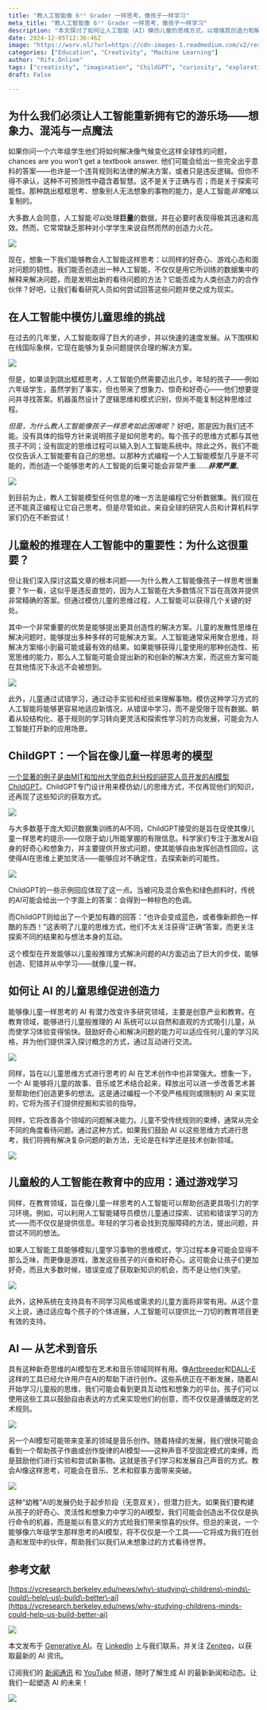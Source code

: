 ```yaml
---
title: "教人工智能像 6ᵗʰ Grader 一样思考，像孩子一样学习"
meta_title: "教人工智能像 6ᵗʰ Grader 一样思考，像孩子一样学习"
description: "本文探讨了如何让人工智能（AI）模仿儿童的思维方式，以增强其创造力和解决问题的能力。尽管AI在数据处理上表现出色，但缺乏儿童的想象力和灵活性。研究人员正在开发如ChildGPT等模型，旨在激发AI的好奇心和探索能力。通过模仿儿童的学习方式，AI有潜力在教育和创意产业中带来变革，提供更具吸引力和互动性的学习体验。"
date: 2024-12-05T12:36:46Z
image: "https://wsrv.nl/?url=https://cdn-images-1.readmedium.com/v2/resize:fit:800/1*tO5rZQ799RBEWsKhLbKzuA.png"
categories: ["Education", "Creativity", "Machine Learning"]
author: "Rifx.Online"
tags: ["creativity", "imagination", "ChildGPT", "curiosity", "exploration"]
draft: False

---
```




## 为什么我们必须让人工智能重新拥有它的游乐场——想象力、混沌与一点魔法

如果你问一个六年级学生他们将如何解决像气候变化这样全球性的问题， chances are you won’t get a textbook answer. 他们可能会给出一些完全出乎意料的答案——也许是一个违背规则和法律的解决方案，或者只是违反逻辑。但你不得不承认，这种不可预测性中蕴含着智慧。这不是关于正确与否；而是关于探索可能性。那种跳出框框思考、想象别人无法想象的事物的能力，是人工智能*非常*难以复制的。



大多数人会同意，人工智能*可以*处理**巨量**的数据，并在必要时表现得极其迅速和高效。然而，它常常缺乏那种对小学学生来说自然而然的创造力火花。

![](https://wsrv.nl/?url=https://cdn-images-1.readmedium.com/v2/resize:fit:800/0*QjNsSoThZFMQRFKQ)

现在，想象一下我们能够教会人工智能这样思考：以同样的好奇心、游戏心态和面对问题的韧性。我们能否创造出一种人工智能，不仅仅是用它所训练的数据集中的解释来解决问题，而是发明出新的看待问题的方法？它能否成为人类创造力的合作伙伴？好吧，让我们看看研究人员如何尝试回答这些问题并使之成为现实。

## 在人工智能中模仿儿童思维的挑战

在过去的几年里，人工智能取得了巨大的进步，并以快速的速度发展。从下围棋和在线国际象棋，它现在能够为复杂问题提供合理的解决方案。

![](https://wsrv.nl/?url=https://cdn-images-1.readmedium.com/v2/resize:fit:800/0*epw_FLP-3PkSrPAN.jpg)

但是，如果谈到跳出框框思考，人工智能仍然需要迈出几步。年轻的孩子——例如六年级学生，虽然学到了事实，但也带来了想象力、惊奇和好奇心——他们想要提问并寻找答案。机器虽然设计了逻辑思维和模式识别，但尚不能复制这种思维过程。

*但是，为什么教人工智能像孩子一样思考如此困难呢？* 好吧，那是因为我们还不能。没有具体的指导方针来说明孩子是如何思考的。每个孩子的思维方式都与其他孩子不同；没有固定的思维过程可以输入到人工智能系统中。除此之外，我们不能仅仅告诉人工智能要有自己的思想。以那种方式编程一个人工智能模型几乎是不可能的，而创造一个能够思考的人工智能的后果可能会非常严重……***非常严重***。

![](https://wsrv.nl/?url=https://cdn-images-1.readmedium.com/v2/resize:fit:800/0*2tUc8ABa-oof0F-v)

到目前为止，教人工智能模型任何信息的唯一方法是编程它分析数据集。我们现在还不能真正编程让它自己思考。但是尽管如此，来自全球的研究人员和计算机科学家们仍在不断尝试！

## 儿童般的推理在人工智能中的重要性：为什么这很重要？

但让我们深入探讨这篇文章的根本问题——为什么教人工智能像孩子一样思考很重要？乍一看，这似乎是违反直觉的，因为人工智能在大多数情况下旨在高效并提供非常精确的答案。但通过模仿儿童的思维过程，人工智能可以获得几个关键的好处。

其中一个非常重要的优势是能够提出更具创造性的解决方案。儿童的发散性思维在解决问题时，能够提出多种多样的可能解决方案。人工智能通常采用聚合思维，将解决方案缩小到最可能或最有效的结果。如果能够获得儿童使用的那种创造性、拓宽思维的能力，那么人工智能可能会提出新的和创新的解决方案，而这些方案可能在其他情况下永远不会被想到。

![](https://wsrv.nl/?url=https://cdn-images-1.readmedium.com/v2/resize:fit:800/0*Vz6QAzphCmhByxAp)

此外，儿童通过试错学习，通过动手实验和经验来理解事物。模仿这种学习方式的人工智能将能够更容易地适应新情况，从错误中学习，而不是受限于现有数据。朝着从较结构化、基于规则的学习转向更灵活和探索性学习的方向发展，可能会为人工智能打开新的应用场景。

## ChildGPT：一个旨在像儿童一样思考的模型

[一个显著的例子是由MIT和加州大学伯克利分校的研究人员开发的AI模型ChildGPT](https://vcresearch.berkeley.edu/news/why-studying-childrens-minds-could-help-us-build-better-ai)。ChildGPT专门设计用来模仿幼儿的思维方式，不仅再现他们的知识，还再现了这些知识的获取方式。

![](https://wsrv.nl/?url=https://cdn-images-1.readmedium.com/v2/resize:fit:800/0*-wI2vZ4cKmwXbSfR)

与大多数基于庞大知识数据集训练的AI不同，ChildGPT接受的是旨在促使其像儿童一样思考的提示——仅限于幼儿所能掌握的有限信息。科学家们专注于激发AI自身的好奇心和想象力，并主要提供开放式问题，使其能够自由发挥创造性回应。这使得AI在思维上更加灵活——能够应对不确定性，去探索新的可能性。

![](https://wsrv.nl/?url=https://cdn-images-1.readmedium.com/v2/resize:fit:800/0*SAlld-7pMOud2zxl)

ChildGPT的一些示例回应体现了这一点。当被问及混合紫色和绿色颜料时，传统的AI可能会给出一个字面上的答案：会得到一种棕色的色调。

而ChildGPT则给出了一个更加有趣的回答：“也许会变成蓝色，或者像新颜色一样酷的东西！”这表明了儿童的思维方式，他们不太关注获得“正确”答案，而更关注探索不同的结果和与想法本身的互动。

这个模型在开发能够以儿童般推理方式解决问题的AI方面迈出了巨大的步伐，能够创造、犯错并从中学习——就像儿童一样。

## 如何让 AI 的儿童思维促进创造力

能够像儿童一样思考的 AI 有潜力改变许多研究领域，主要是创意产业和教育。在教育领域，能够进行儿童般推理的 AI 系统可以以自然和直观的方式吸引儿童，从而使学习体验变得愉快。鼓励好奇心和解决问题的能力可以适应任何儿童的学习风格，并为他们提供深入探讨概念的方式，通过互动进行交流。

![](https://wsrv.nl/?url=https://cdn-images-1.readmedium.com/v2/resize:fit:800/0*qmQ7Fh9-wVPeouAk)

同样，旨在以儿童思维方式进行思考的 AI 在艺术创作中也非常强大。想象一下，一个 AI 能够将儿童的故事、音乐或艺术结合起来，释放出可以进一步改善艺术甚至帮助他们创造更多的想法。这是通过编程一个不受严格规则或限制的 AI 来实现的，它将为孩子们提供挖掘和实验的指导。

同样，它将改善各个领域的问题解决能力。儿童不受传统规则的束缚，通常从完全不同的角度看待问题。通过这种方式，如果我们鼓励 AI 以这些思维方式进行思考，我们将拥有解决复杂问题的新方法，无论是在科学还是技术创新领域。

![](https://wsrv.nl/?url=https://cdn-images-1.readmedium.com/v2/resize:fit:800/0*w_gIccwMbdsIsfZ9)

## 儿童般的人工智能在教育中的应用：通过游戏学习

同样，在教育领域，旨在像儿童一样思考的人工智能可以帮助创造更具吸引力的学习环境。例如，可以利用人工智能辅导员模仿儿童通过探索、试验和错误学习的方式——而不仅仅是提供信息。年轻的学习者会找到克服障碍的方法，提出问题，并尝试不同的想法。

如果人工智能工具能够模拟儿童学习事物的思维模式，学习过程本身可能会显得不那么乏味，而更像是游戏，激发这些孩子的兴奋和好奇心。这可能会让孩子们更加好奇，而且大多数时候，错误变成了获取新知识的机会，而不是让他们失望。

![](https://wsrv.nl/?url=https://cdn-images-1.readmedium.com/v2/resize:fit:800/0*6Kn_5u5kjldL4iVg)

此外，这种系统在支持具有不同学习风格或需求的儿童方面将非常有用。从这个意义上说，通过适应每个孩子的个体进展，人工智能可以提供比一刀切的教育项目更有效的支持。

## AI — 从艺术到音乐

具有这种新奇思维的AI模型在艺术和音乐领域同样有用。像[Artbreeder](https://www.artbreeder.com/)和[DALL\-E](https://openai.com/index/dall-e-2/)这样的工具已经允许用户在AI的帮助下进行创作。这些系统正在不断发展，随着AI开始学习儿童般的思维，我们可能会看到更具互动性和想象力的平台。孩子们可以使用这些工具以鼓励自由表达的方式来实现他们的创意，而不仅仅是遵循既定的艺术规则。

![](https://wsrv.nl/?url=https://cdn-images-1.readmedium.com/v2/resize:fit:800/0*qzLv7R4DwyFZwv50)

另一个AI模型可能带来变革的领域是音乐创作。随着持续的发展，我们很快可能会看到一个帮助孩子作曲或创作旋律的AI模型——这种声音不受固定模式的束缚，而是鼓励他们进行实验和尝试新事物。这就是孩子们学习和发展自己声音的方式。教会AI像这样思考，可能会在音乐、艺术和叙事方面带来突破。

![](https://wsrv.nl/?url=https://cdn-images-1.readmedium.com/v2/resize:fit:800/0*ZknnBLX4xiRsS3Gn)

这种“幼稚”AI的发展仍处于起步阶段（无意双关），但潜力巨大。如果我们要构建从孩子的好奇心、灵活性和想象力中学习的AI模型，我们可能会创造出不仅仅是执行命令的机器，而是能以有意义的方式给我们带来惊喜的伙伴。但总的来说，一个能够像六年级学生那样思考的AI模型，将不仅仅是一个工具——它将成为我们在创造和发现中的伙伴，帮助我们以我们从未想象过的方式看待世界。

## 参考文献

[https://vcresearch.berkeley.edu/news/why\-studying\-childrens\-minds\-could\-help\-us\-build\-better\-ai](https://vcresearch.berkeley.edu/news/why-studying-childrens-minds-could-help-us-build-better-ai)

![](https://wsrv.nl/?url=https://cdn-images-1.readmedium.com/v2/resize:fit:800/0*J_vMP9JZN2pRwYeX.png)

本文发布于 [Generative AI](https://generativeai.pub/)。在 [LinkedIn](https://www.linkedin.com/company/generative-ai-publication) 上与我们联系，并关注 [Zeniteq](https://www.zeniteq.com/)，以获取最新的 AI 资讯。

订阅我们的 [新闻通讯](https://www.generativeaipub.com/) 和 [YouTube](https://www.youtube.com/@generativeaipub) 频道，随时了解生成 AI 的最新新闻和动态。让我们一起塑造 AI 的未来！

![](https://wsrv.nl/?url=https://cdn-images-1.readmedium.com/v2/resize:fit:800/0*VyBvrZVeWPQOwPbR.png)

